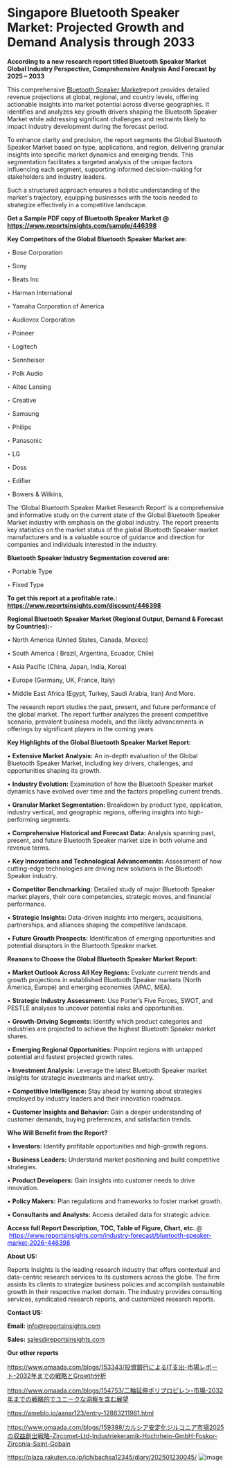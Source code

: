 # Singapore Bluetooth Speaker Market: Projected Growth and Demand Analysis through 2033

<strong>According to a new research report titled Bluetooth Speaker Market Global Industry Perspective, Comprehensive Analysis And Forecast by 2025 – 2033</strong>

This comprehensive <a href=https://www.reportsinsights.com/sample/446398>Bluetooth Speaker Market</a>report provides detailed revenue projections at global, regional, and country levels, offering actionable insights into market potential across diverse geographies. It identifies and analyzes key growth drivers shaping the Bluetooth Speaker Market while addressing significant challenges and restraints likely to impact industry development during the forecast period.

To enhance clarity and precision, the report segments the Global Bluetooth Speaker Market based on type, applications, and region, delivering granular insights into specific market dynamics and emerging trends. This segmentation facilitates a targeted analysis of the unique factors influencing each segment, supporting informed decision-making for stakeholders and industry leaders.

Such a structured approach ensures a holistic understanding of the market's trajectory, equipping businesses with the tools needed to strategize effectively in a competitive landscape.

<strong>Get a Sample PDF copy of Bluetooth Speaker Market </strong><strong>@<a href=https://www.reportsinsights.com/sample/446398 style=color:#0000ff;> https://www.reportsinsights.com/sample/446398</a></strong></font>

<strong>Key Competitors of the Global Bluetooth Speaker Market are:</strong>

‣ Bose Corporation

‣ Sony

‣ Beats Inc

‣ Harman International

‣ Yamaha Corporation of America

‣ Audiovox Corporation

‣ Poineer

‣ Logitech

‣ Sennheiser

‣ Polk Audio

‣ Altec Lansing

‣ Creative

‣ Samsung

‣ Philips

‣ Panasonic

‣ LG

‣ Doss

‣ Edifier

‣ Bowers & Wilkins,

The ‘Global Bluetooth Speaker Market Research Report’ is a comprehensive and informative study on the current state of the Global Bluetooth Speaker Market industry with emphasis on the global industry. The report presents key statistics on the market status of the global Bluetooth Speaker market manufacturers and is a valuable source of guidance and direction for companies and individuals interested in the industry.

<strong>Bluetooth Speaker Industry Segmentation covered are:</strong>

‣ Portable Type

‣ Fixed Type

<strong>To get this report at a profitable rate.: <a href=https://www.reportsinsights.com/discount/446398 style=color:#0000ff;>https://www.reportsinsights.com/discount/446398</a></strong></font>

<strong>Regional Bluetooth Speaker Market (Regional Output, Demand &amp; Forecast by Countries):-</strong>

• North America (United States, Canada, Mexico)

• South America ( Brazil, Argentina, Ecuador, Chile)

• Asia Pacific (China, Japan, India, Korea)

• Europe (Germany, UK, France, Italy)

• Middle East Africa (Egypt, Turkey, Saudi Arabia, Iran) And More.

The research report studies the past, present, and future performance of the global market. The report further analyzes the present competitive scenario, prevalent business models, and the likely advancements in offerings by significant players in the coming years.

<strong>Key Highlights of the Global Bluetooth Speaker Market Report:</strong>

• <strong>Extensive Market Analysis:</strong> An in-depth evaluation of the Global Bluetooth Speaker Market, including key drivers, challenges, and opportunities shaping its growth.

• <strong>Industry Evolution:</strong> Examination of how the Bluetooth Speaker market dynamics have evolved over time and the factors propelling current trends.

• <strong>Granular Market Segmentation:</strong> Breakdown by product type, application, industry vertical, and geographic regions, offering insights into high-performing segments.

• <strong>Comprehensive Historical and Forecast Data:</strong> Analysis spanning past, present, and future Bluetooth Speaker market size in both volume and revenue terms.

• <strong>Key Innovations and Technological Advancements:</strong> Assessment of how cutting-edge technologies are driving new solutions in the Bluetooth Speaker industry.

• <strong>Competitor Benchmarking:</strong> Detailed study of major Bluetooth Speaker market players, their core competencies, strategic moves, and financial performance.

• <strong>Strategic Insights:</strong> Data-driven insights into mergers, acquisitions, partnerships, and alliances shaping the competitive landscape.

• <strong>Future Growth Prospects:</strong> Identification of emerging opportunities and potential disruptors in the Bluetooth Speaker market.

<strong>Reasons to Choose the Global Bluetooth Speaker Market Report:</strong>

• <strong>Market Outlook Across All Key Regions:</strong> Evaluate current trends and growth projections in established Bluetooth Speaker markets (North America, Europe) and emerging economies (APAC, MEA).

• <strong>Strategic Industry Assessment:</strong> Use Porter’s Five Forces, SWOT, and PESTLE analyses to uncover potential risks and opportunities.

• <strong>Growth-Driving Segments:</strong> Identify which product categories and industries are projected to achieve the highest Bluetooth Speaker market shares.

• <strong>Emerging Regional Opportunities:</strong> Pinpoint regions with untapped potential and fastest projected growth rates.

• <strong>Investment Analysis:</strong> Leverage the latest Bluetooth Speaker market insights for strategic investments and market entry.

• <strong>Competitive Intelligence:</strong> Stay ahead by learning about strategies employed by industry leaders and their innovation roadmaps.

• <strong>Customer Insights and Behavior:</strong> Gain a deeper understanding of customer demands, buying preferences, and satisfaction trends.

<strong>Who Will Benefit from the Report?</strong>

• <strong>Investors:</strong> Identify profitable opportunities and high-growth regions.

• <strong>Business Leaders:</strong> Understand market positioning and build competitive strategies.

• <strong>Product Developers:</strong> Gain insights into customer needs to drive innovation.

• <strong>Policy Makers:</strong> Plan regulations and frameworks to foster market growth.

• <strong>Consultants and Analysts:</strong> Access detailed data for strategic advice.
</ul>
<strong>Access full Report Description, TOC, Table of Figure, Chart, etc. </strong>@  <a href=https://www.reportsinsights.com/industry-forecast/bluetooth-speaker-market-2026-446398 style=color:#0000ff;>https://www.reportsinsights.com/industry-forecast/bluetooth-speaker-market-2026-446398</a></font>

<strong><strong>About US</strong>:</strong>

Reports Insights is the leading research industry that offers contextual and data-centric research services to its customers across the globe. The firm assists its clients to strategize business policies and accomplish sustainable growth in their respective market domain. The industry provides consulting services, syndicated research reports, and customized research reports.

<strong>Contact US:</strong>

<p class=""""><b>Email:</b> <a href=mailto:info@reportsinsights.com>info@reportsinsights.com</a></p>
<p class=""""><b>Sales:</b> <a href=mailto:sales@reportsinsights.com>sales@reportsinsights.com</a></p>

<strong>Our other reports</strong>

<a href=https://www.omaada.com/blogs/153343/投資銀行によるIT支出-市場レポート-2032年までの戦略とGrowth分析>https://www.omaada.com/blogs/153343/投資銀行によるIT支出-市場レポート-2032年までの戦略とGrowth分析</a>

<a href=https://www.omaada.com/blogs/154753/二軸延伸ポリプロピレン-市場-2032年までの戦略的でユニークな洞察を含む展望>https://www.omaada.com/blogs/154753/二軸延伸ポリプロピレン-市場-2032年までの戦略的でユニークな洞察を含む展望</a>

<a href=https://ameblo.jp/aanar123/entry-12883211981.html>https://ameblo.jp/aanar123/entry-12883211981.html</a>

<a href=https://www.omaada.com/blogs/159388/カルシア安定化ジルコニア市場2025の収益創出戦略-Zircomet-Ltd-Industriekeramik-Hochrhein-GmbH-Foskor-Zirconia-Saint-Gobain>https://www.omaada.com/blogs/159388/カルシア安定化ジルコニア市場2025の収益創出戦略-Zircomet-Ltd-Industriekeramik-Hochrhein-GmbH-Foskor-Zirconia-Saint-Gobain</a>

<a href=https://plaza.rakuten.co.jp/ichibachsa12345/diary/202501230045/>https://plaza.rakuten.co.jp/ichibachsa12345/diary/202501230045/</a>
![image](https://github.com/user-attachments/assets/efab9027-7b72-4622-b97e-831c2b420904)
